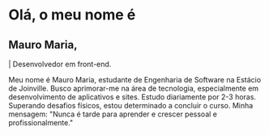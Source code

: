 <h1>Olá, o meu nome é</h1>
<h2>Mauro Maria,</h2>
<span>| Desenvolvedor em front-end.</span>
<p>
            Meu nome é Mauro Maria, estudante de Engenharia de Software na Estácio de Joinville. 
            Busco aprimorar-me na área de tecnologia, especialmente em desenvolvimento de aplicativos e sites. 
            Estudo diariamente por 2-3 horas. 
            Superando desafios físicos, estou determinado a concluir o curso. 
            Minha mensagem: "Nunca é tarde para aprender e crescer pessoal e profissionalmente."
</p>
